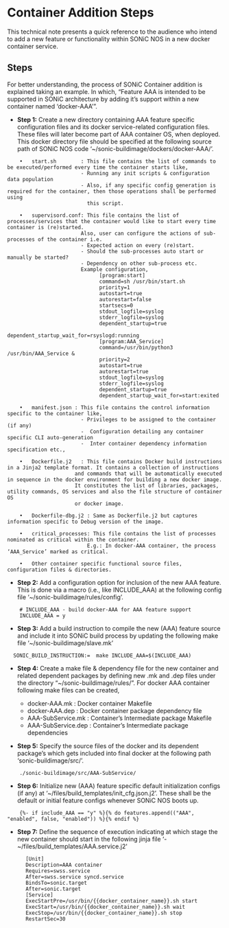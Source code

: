 # Container Addition Steps
This technical note presents a quick reference to the audience who intend to add a new feature or functionality within SONiC NOS in a new docker container service.
## Steps

For better understanding, the process of SONiC Container addition is explained taking an example. In which, “Feature AAA is intended to be supported in SONiC architecture by adding it’s support within a new container named ‘docker-AAA’”.

* **Step 1:**
Create a new directory containing AAA feature specific configuration files and its docker service-related configuration files. These files will later become part of AAA container OS, when deployed. This docker directory file should be specified at the following source path of SONiC NOS code ‘~/sonic-buildimage/dockers/docker-AAA/’.
```
    •	start.sh        : This file contains the list of commands to be executed/performed every time the container starts like,
                        - Running any init scripts & configuration data population
                        - Also, if any specific config generation is required for the container, then those operations shall be performed using
                          this script.

    •	supervisord.conf: This file contains the list of processes/services that the container would like to start every time container is (re)started.
                        Also, user can configure the actions of sub-processes of the container i.e. 
                        - Expected action on every (re)start.
                        - Should the sub-processes auto start or manually be started?
                        - Dependency on other sub-process etc.
                        Example configuration,
                              [program:start]
                              command=sh /usr/bin/start.sh
                              priority=1
                              autostart=true
                              autorestart=false
                              startsecs=0
                              stdout_logfile=syslog
                              stderr_logfile=syslog
                              dependent_startup=true
                              dependent_startup_wait_for=rsyslogd:running
                              [program:AAA_Service]
                              command=/usr/bin/python3 /usr/bin/AAA_Service &
                              priority=2
                              autostart=true
                              autorestart=true
                              stdout_logfile=syslog
                              stderr_logfile=syslog
                              dependent_startup=true
                              dependent_startup_wait_for=start:exited

    •	manifest.json : This file contains the control information specific to the container like,
                        - Privileges to be assigned to the container (if any)
                        -  Configuration detailing any container specific CLI auto-generation
                        -  Inter container dependency information specification etc.,

    •	Dockerfile.j2	: This file contains Docker build instructions in a Jinja2 template format. It contains a collection of instructions
                      and commands that will be automatically executed in sequence in the docker environment for building a new docker image.
                      It constitutes the list of libraries, packages, utility commands, OS services and also the file structure of container OS
                      or docker image.

    •	Dockerfile-dbg.j2 : Same as Dockerfile.j2 but captures information specific to Debug version of the image.
    
    •	critical_processes: This file contains the list of processes nominated as critical within the container.
                          E.g.: In docker-AAA container, the process ‘AAA_Service’ marked as critical.
    
    •	Other container specific functional source files, configuration files & directories.
```

* **Step 2:**
Add a configuration option for inclusion of the new AAA feature. This is done via a macro (i.e., like INCLUDE_AAA) at the following config file ‘~/sonic-buildimage/rules/config’.
```
    # INCLUDE_AAA - build docker-AAA for AAA feature support
    INCLUDE_AAA = y
```

* **Step 3:**
Add a build instruction to compile the new (AAA) feature source and include it into SONiC build process by updating the following make file ‘~/sonic-buildimage/slave.mk’
```
  SONIC_BUILD_INSTRUCTION:=  make INCLUDE_AAA=$(INCLUDE_AAA) 
```

* **Step 4:**
Create a make file & dependency file for the new container and related dependent packages by defining new .mk and .dep files under the directory “~/sonic-buildimage/rules/”. 
For docker AAA container following make files can be created,
    - docker-AAA.mk  : Docker container Makefile
    - docker-AAA.dep : Docker container package dependency file
    - AAA-SubService.mk  : Container’s Intermediate package Makefile 
    - AAA-SubService.dep  : Container’s Intermediate package dependencies 

* **Step 5:**
Specify the source files of the docker and its dependent package’s which gets included into final docker at the following path ‘sonic-buildimage/src/’.
```
    ./sonic-buildimage/src/AAA-SubService/
```

* **Step 6:**
Initialize new (AAA) feature specific default initialization configs (if any) at ‘~/files/build_templates/init_cfg.json.j2’. These shall be the default or initial feature configs whenever SONiC NOS boots up.
```
    {%- if include_AAA == "y" %}{% do features.append(("AAA", "enabled", false, "enabled")) %}{% endif %}

```

* **Step 7:**
Define the sequence of execution indicating at which stage the new container should start in the following jinja file ‘- ~/files/build_templates/AAA.service.j2'

```
      [Unit]
      Description=AAA container
      Requires=swss.service
      After=swss.service syncd.service
      BindsTo=sonic.target
      After=sonic.target
      [Service]
      ExecStartPre=/usr/bin/{{docker_container_name}}.sh start
      ExecStart=/usr/bin/{{docker_container_name}}.sh wait
      ExecStop=/usr/bin/{{docker_container_name}}.sh stop
      RestartSec=30
```
